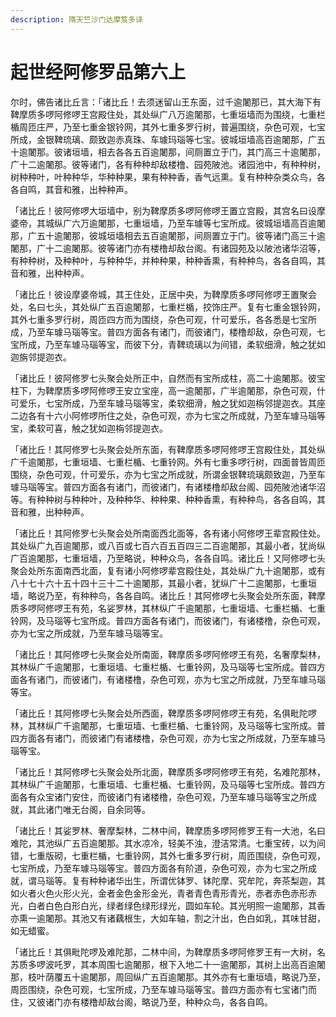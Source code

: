 ```yaml
---
description: 隋天竺沙门达摩笈多译
---
```


# 起世经阿修罗品第六上

尔时，佛告诸比丘言：「诸比丘！去须迷留山王东面，过千逾闍那已，其大海下有鞞摩质多啰阿修啰王宫殿住处，其处纵广八万逾闍那，七重垣墙而为围绕，七重栏楯周匝庄严，乃至七重金银铃网，其外七重多罗行树，普遍围绕，杂色可观，七宝所成，金银鞞琉璃、颇致迦赤真珠、车璩玛瑙等七宝。彼城垣墙高百逾闍那，广五十逾闍那。彼诸垣墙，相去各各五百逾闍那，间厕置立于门，其门高三十逾闍那，广十二逾闍那。彼等诸门，各有种种却敌楼橹、园苑陂池。诸园池中，有种种树，树种种叶，叶种种华，华种种果，果有种种香，香气远熏。复有种种杂类众鸟，各各自鸣，其音和雅，出种种声。

「诸比丘！彼阿修啰大垣墙中，别为鞞摩质多啰阿修啰王置立宫殿，其宫名曰设摩婆帝，其城纵广六万逾闍那，七重垣墙，乃至车璩等七宝所成。彼城垣墙高百逾闍那，广五十逾闍那，彼城垣墙相去五百逾闍那，间厕置立于门。彼等诸门高三十逾闍那，广十二逾闍那。彼等诸门亦有楼橹却敌台阁。有诸园苑及以陂池诸华沼等，有种种树，及种种叶，与种种华，并种种果，种种香熏，有种种鸟，各各自鸣，其音和雅，出种种声。

「诸比丘！彼设摩婆帝城，其王住处，正居中央，为鞞摩质多啰阿修啰王置聚会处，名曰七头，其处纵广五百逾闍那，七重栏楯，挍饰庄严。复有七重金银铃网，其外七重多罗行树，周匝四方而为围绕，杂色可观，什可爱乐，各各悉是七宝所成，乃至车璩马瑙等宝。普四方面各有诸门，而彼诸门，楼橹却敌，杂色可观，七宝所成，乃至车璩马瑙等宝，而彼下分，青鞞琉璃以为间错，柔软细滑，触之犹如迦旃邻提迦衣。

「诸比丘！彼阿修罗七头聚会处所正中，自然而有宝所成柱，高二十逾闍那。彼宝柱下，为鞞摩质多啰阿修啰王安立宝座，高一逾闍那，广半逾闍那，杂色可观，什可爱乐，七宝所成，乃至车璩马瑙等宝，柔软细滑，触之犹如迦栴邻提迦衣。其座二边各有十六小阿修啰所住之处，杂色可观，亦为七宝之所成就，乃至车璩马瑙等宝，柔软可喜，触之犹如迦栴邻提迦衣。

「诸比丘！其阿修罗七头聚会处所东面，有鞞摩质多啰阿修啰王宫殿住处，其处纵广千逾闍那，七重垣墙、七重栏楯、七重铃网。外有七重多啰行树，四面普皆周匝围绕，杂色可观，什可爱乐，亦为七宝之所成就，所谓金银鞞琉璃颇致迦，乃至车璩马瑙等宝。普四方面各有诸门，而彼诸门，有诸楼橹却敌台阁、园苑陂池诸华沼等。有种种树与种种叶，及种种华、种种果、种种香熏，有种种鸟，各各自鸣，其音和雅，出种种声。

「诸比丘！其阿修罗七头聚会处所南面西北面等，各有诸小阿修啰王辈宫殿住处。其处纵广九百逾闍那，或八百或七百六百五百四三二百逾闍那，其最小者，犹尚纵广百逾闍那，七重垣墙，乃至略说，种种众鸟，各各自鸣。诸比丘！又阿修啰七头聚会处所东面南西北面，复有诸小阿修啰辈宫殿住处，其处纵广九十逾闍那，或有八十七十六十五十四十三十二十逾闍那，其最小者，犹纵广十二逾闍那，七重垣墙，略说乃至，有种种鸟，各各自鸣。诸比丘！其阿修啰七头聚会处所东面，鞞摩质多啰阿修啰王有苑，名娑罗林，其林纵广千逾闍那，七重垣墙、七重栏楯、七重铃网，及马瑙等七宝所成。普四方面各有诸门，而彼诸门，有诸楼橹，杂色可观，亦为七宝之所成就，乃至车璩马瑙等宝。

「诸比丘！其阿修啰七头聚会处所南面，鞞摩质多啰阿修啰王有苑，名奢摩梨林，其林纵广千逾闍那，七重垣墙、七重栏楯、七重铃网，及马瑙等七宝所成。普四方面各有诸门，而彼诸门，有诸楼橹，杂色可观，亦为七宝之所成就，乃至车璩马瑙等宝。

「诸比丘！其阿修啰七头聚会处所西面，鞞摩质多啰阿修啰王有苑，名俱毗陀啰林，其林纵广千逾闍那，七重垣墙、七重栏楯、七重铃网，及马瑙等七宝所成。普四方面各有诸门，而彼诸门有诸楼橹，杂色可观，亦为七宝之所成就，乃至车璩马瑙等宝。

「诸比丘！其阿修啰七头聚会处所北面，鞞摩质多啰阿修啰王有苑，名难陀那林，其林纵广千逾闍那，七重垣墙、七重栏楯、七重铃网，及马瑙等七宝所成。普四方面各有众宝诸门安住，而彼诸门有诸楼橹，杂色可观，乃至车璩马瑙等宝之所成就，其此诸门唯无台阁，自余同等。

「诸比丘！其娑罗林、奢摩梨林，二林中间，鞞摩质多啰阿修罗王有一大池，名曰难陀，其池纵广五百逾闍那。其水凉冷，轻美不浊，澄洁常清。七重宝砖，以为间错，七重版砌，七重栏楯，七重铃网，其外七重多罗行树，周匝围绕，杂色可观，七宝所成，乃至车璩马瑙等宝。普四方面各有阶道，杂色可观，亦为七宝之所成就，谓马瑙等。复有种种诸华出生，所谓优钵罗、钵陀摩、究牟陀，奔茶梨迦，其如火者火色火形火光，金者金色金形金光，青者青色青形青光，赤者赤色赤形赤光，白者白色白形白光，绿者绿色绿形绿光，圆如车轮。其光明照一逾闍那，其香亦熏一逾闍那。其池又有诸藕根生，大如车轴，割之汁出，色白如乳，其味甘甜，如无蜡蜜。

「诸比丘！其俱毗陀啰及难陀那，二林中间，为鞞摩质多啰阿修罗王有一大树，名苏质多啰波吒罗，其本周围七逾闍那，根下入地二十一逾闍那，其树上出高百逾闍那，枝叶荫覆五十逾闍那，周回纵广五百逾闍那。其外亦有七重垣墙，略说乃至，周匝围绕，杂色可观，七宝所成，乃至车璩马瑙等宝。普四方面亦有七宝诸门而住，又彼诸门亦有楼橹却敌台阁，略说乃至，种种众鸟，各各自鸣。
